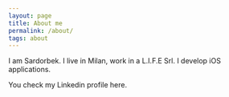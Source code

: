 ```yaml
---
layout: page
title: About me
permalink: /about/
tags: about
---
```


I am Sardorbek.
I live in Milan, work in a L.I.F.E Srl. 
I develop iOS applications.

You check my Linkedin profile here.